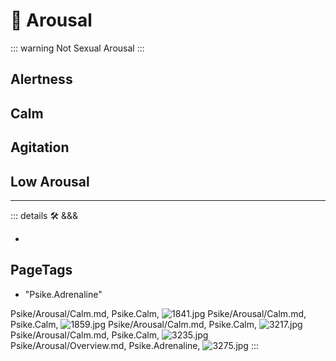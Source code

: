 
# 💜 <psike>Arousal</psike>

::: warning Not Sexual Arousal
:::

## Alertness

## Calm

## Agitation

## Low Arousal

---

<!-- =================================================== -->
<!-- =================================================== -->
<!-- =================================================== -->
<!-- =================================================== -->
<!-- =================================================== -->
::: details 🛠 <dev>&&&</dev>

-

<h2>PageTags</h2>

- "Psike.Adrenaline"

Psike/Arousal/Calm.md, <dev>Psike.Calm</dev>, ![1841.jpg](/PaperPhoto/1841.jpg)
Psike/Arousal/Calm.md, <dev>Psike.Calm</dev>, ![1859.jpg](/PaperPhoto/1859.jpg)
Psike/Arousal/Calm.md, <dev>Psike.Calm</dev>, ![3217.jpg](/PaperPhoto/3217.jpg)
Psike/Arousal/Calm.md, <dev>Psike.Calm</dev>, ![3235.jpg](/PaperPhoto/3235.jpg)
Psike/Arousal/Overview.md, <dev>Psike.Adrenaline</dev>, ![3275.jpg](/PaperPhoto/3275.jpg)
:::
